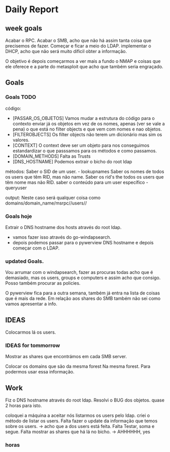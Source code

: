 # Daily Report

## week goals
Acabar o RPC.
Acabar o SMB, acho que não há assim tanta coisa que precisemos de fazer.
Começar e ficar a meio do LDAP.
implementar o DHCP, acho que não será muito díficil obter a informação.

O objetivo é depois começarmos a ver mais a fundo o NMAP e coisas que ele oferece 
e a parte do metasploit que acho que também seria engraçado.


## Goals 

### Goals TODO
código:
+ [PASSAR_OS_OBJETOS] Vamos mudar a estrutura do código para o contexto enviar já os objetos em vez de os nomes, apenas (ver se vale a pena) o que está no filter objects e que vem com nomes e nao objetos.
+ [FILTEROBJECTS] Os filter objects não terem um dicionário mas sim os valores. 
+ [CONTEXT] O context deve ser um objeto para nos conseguimos estandardizar o que passsamos para os métodos e como passamos.
+ [DOMAIN_METHODS] Falta as Trusts
+ [DNS_HOSTNAME] Podemos extrair o bicho do root ldap 

métodos:
Saber o SID de um user. - lookupnames
Saber os nomes de todos os users que têm RID, mas não name.
Saber os rid's the todos os users que têm nome mas não RID. 
saber o conteúdo para um user específico - queryuser 

output:
Neste caso será qualquer coisa como domains/domain_name/msrpc/<msrpc-server-ip>/users/<user>/


### Goals hoje
Extrair o DNS hostname dos hosts através do root ldap.
- vamos fazer isso através do go-windapsearch. 
- depois podemos passar para o pywerview
DNS hostname e depois começar com o LDAP.




### updated Goals.
Vou arrumar com o windapsearch, fazer as procuras todas acho que é demasiado, mas os users, groups e computers e assim acho que consigo.
Posso também procurar as policies. 


O pywerview fica para a outra semana, também já entra na lista de coisas que é mais da rede.
Em relação aos shares do SMB também não sei como vamos apresentar a info.





## IDEAS
Colocarmos lá os users. 

### IDEAS for tommorrow
Mostrar as shares que encontrámos em cada SMB server.

Colocar os domains que são da mesma forest Na mesma forest. 
Para podermos usar essa informação.


## Work
Fiz o DNS hostname através do root ldap.
Resolvi o BUG dos objetos. quase 2 horas para isto.

coloquei a máquina a aceitar nós listarmos os users pelo ldap.
criei o método de listar os users.
Falta fazer o update da informação que temos sobre os users.
	-> acho que a dos users está feita. Falta Testar, soma e segue.
Falta mostrar as shares que há lá no bicho. 
	-> AHHHHHH, yes


### horas
